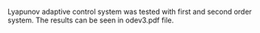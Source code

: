 Lyapunov adaptive control system was tested with first and second order system. The results can be seen in odev3.pdf file.
